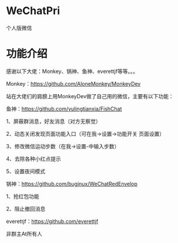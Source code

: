 # WeChatPri
个人版微信

# 功能介绍
感谢以下大佬：Monkey、锅神、鱼神、everettjf等等。。。

Monkey：https://github.com/AloneMonkey/MonkeyDev

站在大佬们的肩膀上用MonkeyDev做了自己用的微信，主要有以下功能：

鱼神：https://github.com/yulingtianxia/FishChat

1、屏蔽群消息，好友消息（对方无察觉）

2、动态关闭发现页面功能入口（可在我->设置->功能开关 页面设置）

3、修改微信运动步数（在我->设置-中输入步数）

4、去除各种小红点提示

5、设置夜间模式




锅神：https://github.com/buginux/WeChatRedEnvelop

1、抢红包功能

2、阻止撤回消息

everettjf：https://github.com/everettjf

非群主At所有人
